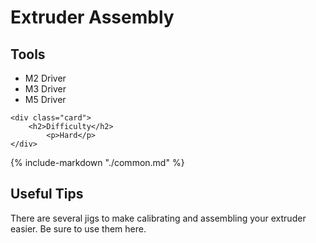 # Extruder Assembly


<div class="grid">
    <div class="card">
        <h2>Tools</h2>
            <ul>
                <li>M2 Driver</li>
                <li>M3 Driver</li>
                <li>M5 Driver</li>
            </ul>
    </div>

    <div class="card">
        <h2>Difficulty</h2>
            <p>Hard</p>
    </div>
</div>

{%
   include-markdown "./common.md"
%}

<script>
  queueRenderPage(12);
</script>

## Useful Tips

There are several jigs to make calibrating and assembling your extruder easier.  Be sure to use them here.